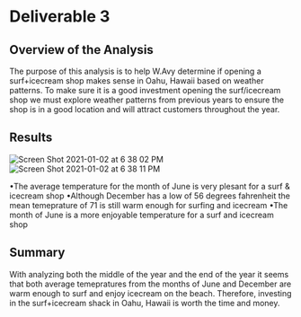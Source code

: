 # Deliverable 3

## Overview of the Analysis

The purpose of this analysis is to help W.Avy determine if opening a surf+icecream shop makes sense in Oahu, Hawaii based on weather patterns.
To make sure it is a good investment opening the surf/icecream shop we must explore weather patterns from previous years to ensure the shop is in a good location and will attract customers throughout the year.

## Results

![Screen Shot 2021-01-02 at 6 38 02 PM](https://user-images.githubusercontent.com/72036895/103470076-a361e880-4d2a-11eb-9a5f-7c8e84290f53.png)
![Screen Shot 2021-01-02 at 6 38 11 PM](https://user-images.githubusercontent.com/72036895/103470085-bd9bc680-4d2a-11eb-83df-df2e9f1255a8.png)

•The average temperature for the month of June is very plesant for a surf & icecream shop
•Although December has a low of 56 degrees fahrenheit the mean temeprature of 71 is still warm enough for surfing and icecream
•The month of June is a more enjoyable temperature for a surf and icecream shop

## Summary

With analyzing both the middle of the year and the end of the year it seems that both average temepratures from the months of June and December are warm enough to surf and enjoy icecream on the beach. Therefore, investing in the surf+icecream shack in Oahu, Hawaii is worth the time and money.
